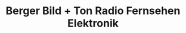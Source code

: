 ---
title: "Berger Bild + Ton Radio Fernsehen Elektronik"
url: /huellhorst/berger-bild-ton-radio-fernsehen-elektronik/
shop: Radiotechnik
---